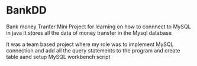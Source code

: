 # BankDD
 Bank money Tranfer
Mini Project for learning on how to connnect to MySQL in java
It stores all the data of money transfer in the Mysql database

It was a team based project where my role was to implement MySQL connection and add all the 
query statements to the program and create table aand setup MySQL workbench script 